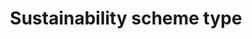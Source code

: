 ---
title: 'Sustainability scheme type'
field: 'is.identifier.schemeType'
slug: 'global-sustainability-scheme-type'
description: 'The approach that best characterizes the sustainability scheme covered by the resource'
comment: 'select from control list'
required: False
vocabulary: 'global-sustainability-scheme-type.txt'
module: 'Scope'
cluster: 'Global'
policy: 'Controlled value. Multi select from control list.'
---